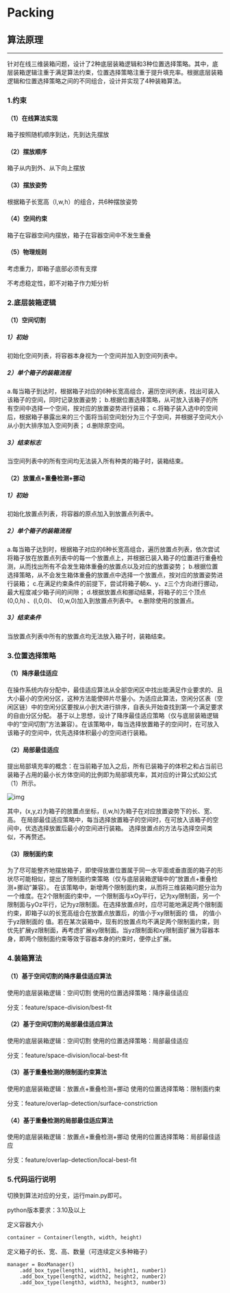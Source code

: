 # Packing

## 算法原理
-----------
针对在线三维装箱问题，设计了2种底层装箱逻辑和3种位置选择策略。其中，底层装箱逻辑注重于满足算法约束，位置选择策略注重于提升填充率。根据底层装箱逻辑和位置选择策略之间的不同组合，设计并实现了4种装箱算法。

### 1.约束

#### （1）在线算法实现

箱子按照随机顺序到达，先到达先摆放

#### （2）摆放顺序

箱子从内到外、从下向上摆放

#### （3）摆放姿势

根据箱子长宽高（l,w,h）的组合，共6种摆放姿势

#### （4）空间约束

箱子在容器空间内摆放，箱子在容器空间中不发生重叠

#### （5）物理规则

考虑重力，即箱子底部必须有支撑

不考虑稳定性，即不对箱子作力矩分析

### **2.底层装箱逻辑** 

#### （1）空间切割

##### 1）初始

初始化空间列表，将容器本身视为一个空间并加入到空间列表中。

##### 2）单个箱子的装箱流程

a.每当箱子到达时，根据箱子对应的6种长宽高组合，遍历空间列表，找出可装入该箱子的空间，同时记录放置姿势；
b.根据位置选择策略，从可放入该箱子的所有空间中选择一个空间，按对应的放置姿势进行装箱；
c.将箱子装入选中的空间后，根据箱子暴露出来的三个面将当前空间划分为三个子空间，并根据子空间大小从小到大排序加入空间列表；
d.删除原空间。

##### 3）结束标志

当空间列表中的所有空间均无法装入所有种类的箱子时，装箱结束。

#### （2）放置点+重叠检测+挪动

##### 1）初始

初始化放置点列表，将容器的原点加入到放置点列表中。

##### 2）单个箱子的装箱流程

a.每当箱子达到时，根据箱子对应的6种长宽高组合，遍历放置点列表，依次尝试将箱子放在放置点列表中的每一个放置点上，并根据已装入箱子的位置进行重叠检测，从而找出所有不会发生箱体重叠的放置点以及对应的放置姿势；
b.根据位置选择策略，从不会发生箱体重叠的放置点中选择一个放置点，按对应的放置姿势进行装箱；
c.在满足约束条件的前提下，尝试将箱子朝x、y、z三个方向进行挪动，最大程度减少箱子间的间隙；
d.根据放置点和挪动结果，将箱子的三个顶点(0,0,h) 、(l,0,0)、 (0,w,0)加入到放置点列表中。
e.删除使用的放置点。

##### 3）结束条件

当放置点列表中所有的放置点均无法放入箱子时，装箱结束。

###  **3.位置选择策略** 

#### （1）降序最佳适应

 在操作系统内存分配中，最佳适应算法从全部空闲区中找出能满足作业要求的、且大小最小的空闲分区，这种方法能使碎片尽量小。为适应此算法，空闲分区表（空闲区链）中的空闲分区要按从小到大进行排序，自表头开始查找到第一个满足要求的自由分区分配。
基于以上思想，设计了降序最佳适应策略（仅与底层装箱逻辑中的“空间切割”方法兼容）。在该策略中，每当选择放置箱子的空间时，在可放入该箱子的空间中，优先选择体积最小的空间进行装箱。

#### （2）局部最佳适应

提出局部填充率的概念：在当前箱子加入之后，所有已装箱子的体积之和占当前已装箱子占用的最小长方体空间的比例即为局部填充率，其对应的计算公式如公式（1）所示。

![img](file:///C:\Users\24958\AppData\Local\Temp\ksohtml18596\wps1.jpg)

其中，(x,y,z)为箱子的放置点坐标，(l,w,h)为箱子在对应放置姿势下的长、宽、高。
在局部最佳适应策略中，每当选择放置箱子的空间时，在可放入该箱子的空间中，优选选择放置后最小的空间进行装箱。
选择放置点的方法与选择空间类似，不再赘述。

#### （3）限制面约束

为了尽可能整齐地摆放箱子，即使得放置位置属于同一水平面或垂直面的箱子的形状尽可能相似，提出了限制面约束策略（仅与底层装箱逻辑中的“放置点+重叠检测+挪动”兼容）。
在该策略中，新增两个限制面约束，从而将三维装箱问题分治为一个维度。在2个限制面约束中，一个限制面与xOy平行，记为xy限制面，另一个限制面与yOz平行，记为yz限制面。在选择放置点时，应尽可能地满足两个限制面约束，即箱子以的长宽高组合在放置点放置后，的值小于xy限制面的 值， 的值小于yz限制面的 值。若在某次装箱中，现有的放置点均不满足两个限制面约束，则优先扩展yz限制面，再考虑扩展xy限制面。当yz限制面和xy限制面扩展为容器本身，即两个限制面约束等效于容器本身的约束时，便停止扩展。

###  **4.装箱算法**

#### （1）基于空间切割的降序最佳适应算法

使用的底层装箱逻辑：空间切割
使用的位置选择策略：降序最佳适应

分支：feature/space-division/best-fit

#### （2）基于空间切割的局部最佳适应算法

使用的底层装箱逻辑：空间切割
使用的位置选择策略：局部最佳适应

分支：feature/space-division/local-best-fit

#### （3）基于重叠检测的限制面约束算法

使用的底层装箱逻辑：放置点+重叠检测+挪动
使用的位置选择策略：限制面约束

分支：feature/overlap-detection/surface-constriction

#### （4）基于重叠检测的局部最佳适应算法

使用的底层装箱逻辑：放置点+重叠检测+挪动
使用的位置选择策略：局部最佳适应

分支：feature/overlap-detection/local-best-fit

### 5.代码运行说明

切换到算法对应的分支，运行main.py即可。

python版本要求：3.10及以上

定义容器大小

```python
container = Container(length, width, height)
```

定义箱子的长、宽、高、数量（可连续定义多种箱子）

```
manager = BoxManager()
    .add_box_type(length1, width1, height1, number1)
    .add_box_type(length2, width2, height2, number2)
    .add_box_type(length3, width3, height3, number3)
```

